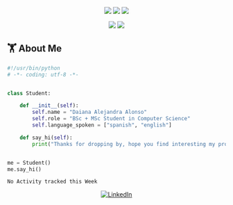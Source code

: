 <p align="center"> 
    <img src="https://komarev.com/ghpvc/?username=daianalonso&color=0077b5"/>
    <img src="https://badges.pufler.dev/years/daianalonso?color=0077b5"/>
    <img src="https://badges.pufler.dev/repos/daianalonso?color=0077b5"/>
</p>


<p align="center">   
  <a href="mailto:daalonso@dc.uba.ar" target="_blank"><img src="https://img.shields.io/badge/-Email-0D1117?style=for-the-badge&logo=gmail&logoColor=0078D4"></a>
  <a href="https://linkedin.com/in/daianalonso" target="_blank"><img src="https://img.shields.io/badge/-LinkedIn-0D1117?style=for-the-badge&logo=linkedin&logoColor=0078D4"></a>
    <!--https://dev.to/envoy_/150-badges-for-github-pnk-->
</p>

## 🏋 About Me

```python
#!/usr/bin/python
# -*- coding: utf-8 -*-


class Student:

    def __init__(self):
        self.name = "Daiana Alejandra Alonso"
        self.role = "BSc + MSc Student in Computer Science"
        self.language_spoken = ["spanish", "english"]

    def say_hi(self):
        print("Thanks for dropping by, hope you find interesting my profile :)")


me = Student()
me.say_hi()
```


<!--START_SECTION:waka-->
```text
No Activity tracked this Week
```
<!--END_SECTION:waka-->

<!--stack
<h2 align="center" style="color: c792ea">✨ Technology Stack ✨</h2>

<table align="center">
    <tr>
      <td style=padding:15px>
        <h4 align="center" style="color: a6accd"> Frontend development</h4>
        <p align="center">
            <img src="https://img.shields.io/badge/-HTML5-E34F26?style=for-the-badge&logo=html5&logoColor=white"/>
            <img src="https://img.shields.io/badge/-CSS3-1572B6?style=for-the-badge&logo=css3"/>
            <img src="https://img.shields.io/badge/-Bootstrap-563D7C?style=for-the-badge&logo=bootstrap"/>
        </p>
      </td>
      <td style="padding: 15px">
        <h4 align="center" style="color: a6accd"> Programming Lenguages </h4>
        <p align="center">
            <img src ="https://img.shields.io/badge/Python-3776AB?style=for-the-badge&logo=python&logoColor=white"/>
            <img src="https://img.shields.io/badge/JavaScript-323330?style=for-the-badge&logo=javascript&logoColor=F7DF1E"/>
            <img src ="https://img.shields.io/badge/-C++-00599C?style=for-the-badge&logo=c"/>
        </p>
      </td>
    </tr>
  </table>

<table align="center">
    <tr>
        <td style="padding: 15px">
            <h4 align="center" style="color: a6accd"> Frameworks</h4>
            <p align ="center">
                <img src="https://img.shields.io/badge/Vue.js-35495E?style=for-the-badge&logo=vue.js&logoColor=4FC08D"/>
                <img src="https://img.shields.io/badge/Django-092E20?style=for-the-badge&logo=django&logoColor=white/"/>
            </p>
        </td>
        <td style="padding: 15px">            
            <h4 align="center" style="color: a6accd"> Version control & DBs</h4>
            <p align="center">
                <img src="https://img.shields.io/badge/-Git-black?style=for-the-badge&logo=git"/>
                <img src="https://img.shields.io/badge/github-%23121011.svg?style=for-the-badge&logo=github&logoColor=white"/>
                <img src="https://img.shields.io/badge/gitlab-%23181717.svg?style=for-the-badge&logo=gitlab&logoColor=white"/>
                <img src="https://img.shields.io/badge/-MySQL-black?style=for-the-badge&logo=mysql&logoColor=white"/>
            </p>
        </td>
    </tr>

</table>

<table align="center">
  <tr>
  <td>
    <h4 align="center" style="color: a6accd">Machine learning & Data Science</h4>
    <p align="center">
        <img src="https://img.shields.io/badge/numpy-%23013243.svg?style=for-the-badge&logo=numpy&logoColor=white" >
        <img src="https://img.shields.io/badge/pandas-%23150458.svg?style=for-the-badge&logo=pandas&logoColor=white" >
        <img src="https://img.shields.io/badge/scikit--learn-%23F7931E.svg?style=for-the-badge&logo=scikit-learn&logoColor=white" >
    </p>    
  </td>
</tr>
</table>



<h2 align="center" style="color: c792ea">✨ My Github Stats ✨</h2>
 
<br>

<p align = "center">
  <img  src = "https://github-readme-stats.vercel.app/api?username=daianalonso&show_icons=true&theme=material-palenight&line_height=27">
  <img src = "https://github-readme-stats.vercel.app/api/top-langs/?username=daianalonso&hide=html,css,java,shaderlab,kotlin,hlsl&theme=material-palenight">
</p>

<!--
<p align = "center">
 <img  src="https://github-readme-streak-stats.herokuapp.com/?user=daianalonso&show_icons=true&locale=en&layout=compact&theme=material-palenight&line_height=0" />
</p> 
-->


<!--- 
<p align = "center">
 <img src="https://activity-graph.herokuapp.com/graph?username=daianalonso&theme=material-palenight">
</p> --->

<p align="center">
    <a href="https://www.linkedin.com/in/daianalonso/"><img alt="LinkedIn" src="https://img.shields.io/badge/LinkedIn-%230077B5.svg?&style=for-the-badge&logo=linkedin&logoColor=white"></a>
</p>
